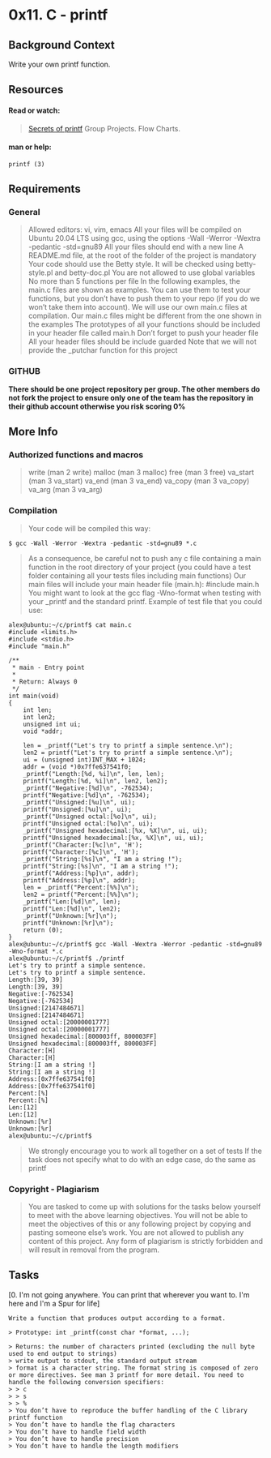 # 0x11. C - printf

## Background Context

Write your own printf function.


## Resources

#### Read or watch:
> [Secrets of printf](https://www.academia.edu/10297206/Secrets_of_printf_)
> Group Projects.
> Flow Charts.

#### man or help:
```
printf (3)
```


## Requirements

### General

> Allowed editors: vi, vim, emacs
> All your files will be compiled on Ubuntu 20.04 LTS using gcc, using the options -Wall -Werror -Wextra -pedantic -std=gnu89
> All your files should end with a new line
> A README.md file, at the root of the folder of the project is mandatory
> Your code should use the Betty style. It will be checked using betty-style.pl and betty-doc.pl
> You are not allowed to use global variables
> No more than 5 functions per file
> In the following examples, the main.c files are shown as examples. You can use them to test your functions, but you don’t have to push them to your repo (if you do we won’t take them into account). We will use our own main.c files at compilation. Our main.c files might be different from the one shown in the examples
> The prototypes of all your functions should be included in your header file called main.h
> Don’t forget to push your header file
> All your header files should be include guarded
> Note that we will not provide the _putchar function for this project

### GITHUB

**There should be one project repository per group. The other members do not fork the project to ensure only one of the team has the repository in their github account otherwise you risk scoring 0%**


## More Info

### Authorized functions and macros

> write (man 2 write)
> malloc (man 3 malloc)
> free (man 3 free)
> va_start (man 3 va_start)
> va_end (man 3 va_end)
> va_copy (man 3 va_copy)
> va_arg (man 3 va_arg)

### Compilation

> Your code will be compiled this way:
```
$ gcc -Wall -Werror -Wextra -pedantic -std=gnu89 *.c
```
> As a consequence, be careful not to push any c file containing a main function in the root directory of your project (you could have a test folder containing all your tests files including main functions)
> Our main files will include your main header file (main.h): #include main.h
> You might want to look at the gcc flag -Wno-format when testing with your _printf and the standard printf. Example of test file that you could use:

```
alex@ubuntu:~/c/printf$ cat main.c 
#include <limits.h>
#include <stdio.h>
#include "main.h"

/**
 * main - Entry point
 *
 * Return: Always 0
 */
int main(void)
{
    int len;
    int len2;
    unsigned int ui;
    void *addr;

    len = _printf("Let's try to printf a simple sentence.\n");
    len2 = printf("Let's try to printf a simple sentence.\n");
    ui = (unsigned int)INT_MAX + 1024;
    addr = (void *)0x7ffe637541f0;
    _printf("Length:[%d, %i]\n", len, len);
    printf("Length:[%d, %i]\n", len2, len2);
    _printf("Negative:[%d]\n", -762534);
    printf("Negative:[%d]\n", -762534);
    _printf("Unsigned:[%u]\n", ui);
    printf("Unsigned:[%u]\n", ui);
    _printf("Unsigned octal:[%o]\n", ui);
    printf("Unsigned octal:[%o]\n", ui);
    _printf("Unsigned hexadecimal:[%x, %X]\n", ui, ui);
    printf("Unsigned hexadecimal:[%x, %X]\n", ui, ui);
    _printf("Character:[%c]\n", 'H');
    printf("Character:[%c]\n", 'H');
    _printf("String:[%s]\n", "I am a string !");
    printf("String:[%s]\n", "I am a string !");
    _printf("Address:[%p]\n", addr);
    printf("Address:[%p]\n", addr);
    len = _printf("Percent:[%%]\n");
    len2 = printf("Percent:[%%]\n");
    _printf("Len:[%d]\n", len);
    printf("Len:[%d]\n", len2);
    _printf("Unknown:[%r]\n");
    printf("Unknown:[%r]\n");
    return (0);
}
alex@ubuntu:~/c/printf$ gcc -Wall -Wextra -Werror -pedantic -std=gnu89 -Wno-format *.c
alex@ubuntu:~/c/printf$ ./printf
Let's try to printf a simple sentence.
Let's try to printf a simple sentence.
Length:[39, 39]
Length:[39, 39]
Negative:[-762534]
Negative:[-762534]
Unsigned:[2147484671]
Unsigned:[2147484671]
Unsigned octal:[20000001777]
Unsigned octal:[20000001777]
Unsigned hexadecimal:[800003ff, 800003FF]
Unsigned hexadecimal:[800003ff, 800003FF]
Character:[H]
Character:[H]
String:[I am a string !]
String:[I am a string !]
Address:[0x7ffe637541f0]
Address:[0x7ffe637541f0]
Percent:[%]
Percent:[%]
Len:[12]
Len:[12]
Unknown:[%r]
Unknown:[%r]
alex@ubuntu:~/c/printf$
```

> We strongly encourage you to work all together on a set of tests
> If the task does not specify what to do with an edge case, do the same as printf


### Copyright - Plagiarism
> You are tasked to come up with solutions for the tasks below yourself to meet with the above learning objectives.
> You will not be able to meet the objectives of this or any following project by copying and pasting someone else’s work.
> You are not allowed to publish any content of this project.
> Any form of plagiarism is strictly forbidden and will result in removal from the program.

## Tasks

[0. I'm not going anywhere. You can print that wherever you want to. I'm here and I'm a Spur for life]

```
Write a function that produces output according to a format.

> Prototype: int _printf(const char *format, ...);

> Returns: the number of characters printed (excluding the null byte used to end output to strings)
> write output to stdout, the standard output stream
> format is a character string. The format string is composed of zero or more directives. See man 3 printf for more detail. You need to handle the following conversion specifiers:
> > c
> > s
> > %
> You don’t have to reproduce the buffer handling of the C library printf function
> You don’t have to handle the flag characters
> You don’t have to handle field width
> You don’t have to handle precision
> You don’t have to handle the length modifiers
```


